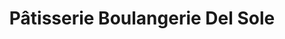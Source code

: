 ---
title: "Pâtisserie Boulangerie Del Sole"
url: /saint-leonard/patisserie-boulangerie-del-sole/
shop: Bäckerei
---